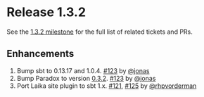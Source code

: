 # Release 1.3.2

See the [1.3.2 milestone] for the full list of related tickets and PRs.

## Enhancements

1. Bump sbt to 0.13.17 and 1.0.4. [#123] by [@jonas]
2. Bump Paradox to version [0.3.2][paradox-0.3.2]. [#123] by [@jonas]
3. Port Laika site plugin to sbt 1.x. [#121], [#125] by [@rhpvorderman]

[1.3.2 milestone]: https://github.com/sbt/sbt-site/milestone/6
[#121]: https://github.com/sbt/sbt-site/pull/121
[#123]: https://github.com/sbt/sbt-site/pull/123
[#125]: https://github.com/sbt/sbt-site/pull/125
[paradox-0.3.2]: https://github.com/lightbend/paradox/releases/tag/v0.3.2

[@jonas]: https://github.com/jonas
[@rhpvorderman]: http://github.com/rhpvorderman
